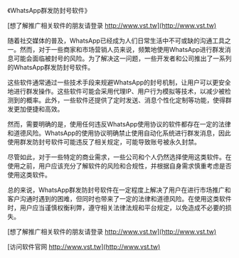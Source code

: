 《WhatsApp群发防封号软件》

[想了解推广相关软件的朋友请登录 http://www.vst.tw](http://www.vst.tw)

随着社交媒体的普及，WhatsApp已经成为人们日常生活中不可或缺的沟通工具之一。然而，对于一些商家和市场营销人员来说，频繁地使用WhatsApp进行群发消息可能会面临被封号的风险。为了解决这一问题，一些开发者和公司推出了一系列的WhatsApp群发防封号软件。

这些软件通常通过一些技术手段来规避WhatsApp的封号机制，让用户可以更安全地进行群发操作。这些软件可能会采用代理IP、用户行为模拟等技术，以减少被检测到的概率。此外，一些软件还提供了定时发送、消息个性化定制等功能，使得群发更加便捷和高效。

然而，需要明确的是，使用任何违反WhatsApp使用协议的软件都存在一定的法律和道德风险。WhatsApp的使用协议明确禁止使用自动化系统进行群发消息，因此使用群发防封号软件可能违反了相关规定，可能导致账号被永久封禁。

尽管如此，对于一些特定的商业需求，一些公司和个人仍然选择使用这类软件。在使用之前，用户应该充分了解软件的风险和合规性，并根据自身需求慎重考虑是否使用这类软件。

总的来说，WhatsApp群发防封号软件在一定程度上解决了用户在进行市场推广和客户沟通时遇到的困难，但同时也带来了一定的法律和道德风险。在使用这类软件时，用户应当谨慎权衡利弊，遵守相关法律法规和平台规定，以免造成不必要的损失。

[想了解推广相关软件的朋友请登录 http://www.vst.tw](http://www.vst.tw)


[访问软件官网 http://www.vst.tw](http://www.vst.tw)
